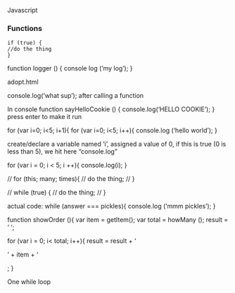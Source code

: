 Javascript

### Functions

```
if (true) {
//do the thing
}
```

function logger () {
console log (‘my log’);
}

adopt.html

console.log(‘what sup’);
after calling a function

In console
function sayHelloCookie () {
console.log(‘HELLO COOKIE’);
}
 press enter to make it run

for (var i=0; i<5; i+1){
for (var i=0; i<5; i++){
console.log (‘hello world’);
}

create/declare a variable named ‘i’, assigned a value of 0, if this is true (0 is less than 5), we hit here “console.log”

for (var i = 0; i < 5; i ++){
    console.log(i);
}

// for (this; many; times){
// do the thing;
// }

// while (true) {
// do the thing;
// }

actual code:
while (answer === pickles){
console.log (‘mmm pickles’);
}

function showOrder (){ 
var item = getItem(); 
var total = howMany ();
result = ‘ ‘;

for (var i = 0; i< total; i++){
result = result + ‘<p>’ + item + ‘</p>;
}

One while loop
